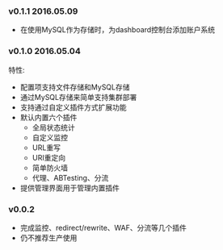 ### v0.1.1 2016.05.09

- 在使用MySQL作为存储时，为dashboard控制台添加账户系统


### v0.1.0 2016.05.04

特性:

- 配置项支持文件存储和MySQL存储
- 通过MySQL存储来简单支持集群部署
- 支持通过自定义插件方式扩展功能
- 默认内置六个插件
	- 全局状态统计
	- 自定义监控
	- URL重写
	- URI重定向
	- 简单防火墙
	- 代理、ABTesting、分流
- 提供管理界面用于管理内置插件

### v0.0.2

 - 完成监控、redirect/rewrite、WAF、分流等几个插件
 - 仍不推荐生产使用